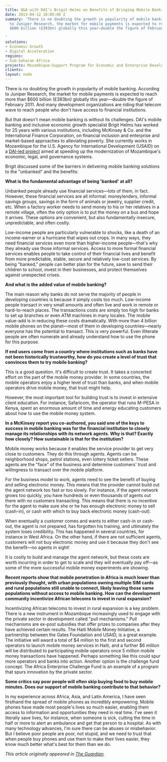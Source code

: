```yaml
---
title: Q&A with DAI’s Brigit Helms on Benefits of Bringing Mobile Banking to the Unbanked
date: 2013-04-12 18:05:00 Z
summary: 'There is no doubting the growth in popularity of mobile banking. According
  to Juniper Research, the market for mobile payments is expected to reach more than
  $600 billion (£393bn) globally this year—double the figure of February 2011.

'
solutions:
- Economic Growth
- Digital Acceleration
regions:
- Sub-Saharan Africa
projects: Mozambique—Support Program for Economic and Enterprise Development (SPEED)
clients: 
layout: node
---
```


There is no doubting the growth in popularity of mobile banking. According to Juniper Research, the market for mobile payments is expected to reach more than $600 billion (£393bn) globally this year—double the figure of February 2011. And many development organizations are riding that telecom wave to reach people who don't have access to financial institutions.

But that doesn't mean mobile banking is without its challenges. DAI's mobile banking and inclusive economic growth specialist Brigit Helms has worked for 25 years with various institutions, including McKinsey & Co. and the International Finance Corporation, on financial inclusion and enterprise and market-based approaches to alleviating poverty. She currently works in Mozambique for the U.S. Agency for International Development (USAID) on a [DAI-led project][1] aimed at speeding up the modernization of Mozambique's economic, legal, and governance systems.

Brigit discussed some of the barriers in delivering mobile banking solutions to the "unbanked" and the benefits:

**What is the fundamental advantage of being 'banked' at all?**

Unbanked people already use financial services—lots of them, in fact. However, these financial services are all informal: moneylenders, informal savings groups, savings in the form of animals or jewelry, supplier credit, etc. When a factory worker needs to send money to his or her relatives in a remote village, often the only option is to put the money on a bus and hope it arrives. These options are convenient, but also fundamentally insecure, unpredictable, and often costly.

Low-income people are particularly vulnerable to shocks, like a death of an income-earner or a hurricane that wipes out crops. In many ways, they need financial services even more than higher-income people—that's why they already use those informal services. Access to more formal financial services enables people to take control of their financial lives and benefit from more predictable, stable, secure and relatively low-cost services. By being "banked," people can better plan for the future, save to send their children to school, invest in their businesses, and protect themselves against unexpected crises.

**And what is the added value of mobile banking?**

The main reason why banks do not serve the majority of people in developing countries is because it simply costs too much. Low-income people transact in very small amounts and often live and work in remote or hard-to-reach places. The transactions costs are simply too high for banks to set up branches or even ATM machines in many locales. The mobile value-add is in reducing these costs dramatically. With more than 4 billion mobile phones on the planet—most of them in developing countries—nearly everyone has the potential to transact. This is very powerful. Even illiterate people are often numerate and already understand how to use the phone for this purpose.

**If end users come from a country where institutions such as banks have not been historically trustworthy, how do you create a level of trust that convinces them to try mobile banking?**

This is a good question. It's difficult to create trust. It takes a concerted effort on the part of the mobile money provider. In some countries, the mobile operators enjoy a higher level of trust than banks, and when mobile operators drive mobile money, that trust might help.

However, the most important tool for building trust is to invest in extensive client education. For instance, Safaricom, the operator that runs M-PESA in Kenya, spent an enormous amount of time and energy educating customers about how to use the mobile money system.

**In a McKinsey report you co-authored, you said one of the keys to success in mobile banking was for the financial institution to closely manage its relationships with its network agents. Why is that? Exactly how closely? How sustainable is that for the institution?**

Mobile money works because it enables the service provider to get very close to customers. They do this through agents. Agents can be neighborhood shops, petrol stations, even lottery ticket sellers. These agents are the "face" of the business and determine customers' trust and willingness to transact over the mobile platform.

For the business model to work, agents need to see the benefit of buying and selling electronic money. This means that the provider cannot build out the agent network too fast or too slowly. For instance, if the agent network grows too quickly, you have hundreds or even thousands of agents out there with no customers transacting. This means that there is no incentive for the agent to make sure she or he has enough electronic money to sell (cash-in), or cash with which to buy back electronic money (cash-out).

When eventually a customer comes and wants to either cash-in or cash-out, the agent is not prepared, has forgotten his training, and ultimately the system loses credibility. This has happened in several countries, for instance in West Africa. On the other hand, if there are not sufficient agents, customers will not buy electronic money and use it because they don't see the benefit—no agents in sight!

It is costly to build and manage the agent network, but these costs are worth incurring in order to get to scale and they will eventually pay off—as some of the more successful mobile money experiments are showing.

**Recent reports show that mobile penetration in Africa is much lower than previously thought, with urban populations owning multiple SIM cards and rural populations still unable to connect, likely leaving those same populations without access to mobile banking. How can the development community incentivize African telecoms to invest in rural expansion?**

Incentivizing African telecoms to invest in rural expansion is a key problem. There is a new instrument in Mozambique increasingly used to engage with the private sector in development called "pull mechanisms." Pull mechanisms are ex-post subsidies that offer prizes to companies after they have achieved certain results. The Haiti Mobile Money Initiative, a partnership between the Gates Foundation and USAID, is a great example. The initiative will award a total of $4 million to the first and second operators to launch mobile money services in Haiti, and a further $6 million will be distributed to participating mobile operators once 5 million mobile money transactions have happened. Perhaps something like this could spur more operators and banks into action. Another option is the challenge fund concept. The Africa Enterprise Challenge Fund is an example of a program that spurs innovation by the private sector.

**Some critics say poor people will often skip buying food to buy mobile minutes. Does our support of mobile banking contribute to that behavior?**

In my experience across Africa, Asia, and Latin America, I have seen firsthand the spread of mobile phones as incredibly empowering. Mobile phones have made most people's lives so much easier, enabling them access to information and opportunities they need in real time. I've seen it literally save lives, for instance, when someone is sick, cutting the time in half or more to alert an ambulance and get that person to a hospital. As with many technology advances, I'm sure there can be abuses or misbehavior. But I believe poor people are poor, not stupid, and we need to trust that when people buy phones and use them to make their lives easier, they know much better what's best for them than we do.

_This article originally appeared in [The Guardian][2]._

[1]: /our-work/projects/mozambique-support-program-economic-and-enterprise-development-speed
[2]: http://www.guardian.co.uk/global-development-professionals-network/dai-partner-zone/benefits-of-bringing-mobile-banking-to-the-unbanked
